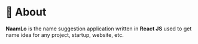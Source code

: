 # 🔰 About
**NaamLo** is the name suggestion application written in **React JS** used to get name idea for any project, startup, website, etc.


